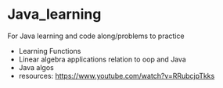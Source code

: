 # Java_learning

For Java learning and code along/problems to practice
- Learning Functions
- Linear algebra applications relation to oop  and Java
- Java algos
- resources: https://www.youtube.com/watch?v=RRubcjpTkks

